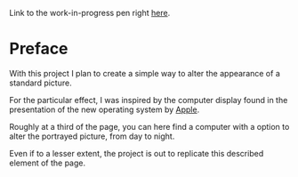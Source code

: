 Link to the work-in-progress pen right [here]().

# Preface 

With this project I plan to create a simple way to alter the appearance of a standard picture.

For the particular effect, I was inspired by the computer display found in the presentation of the new operating system by [Apple](https://www.apple.com/macos/mojave-preview/).

Roughly at a third of the page, you can here find a computer with a option to alter the portrayed picture, from day to night.

Even if to a lesser extent, the project is out to replicate this described element of the page.
